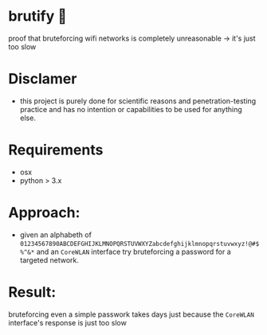# brutify 📡
proof that bruteforcing wifi networks is completely unreasonable -> it's just too slow

# Disclamer
 - this project is purely done for scientific reasons and penetration-testing practice and has no intention or capabilities to be used for anything else. 

# Requirements
 - osx
 - python > 3.x
 
# Approach:
 - given an alphabeth of `01234567890ABCDEFGHIJKLMNOPQRSTUVWXYZabcdefghijklmnopqrstuvwxyz!@#$%^&*` and an `CoreWLAN` interface try bruteforcing a password for a targeted network.
 
# Result:
 bruteforcing even a simple passwork takes days just because the `CoreWLAN` interface's response is just too slow
